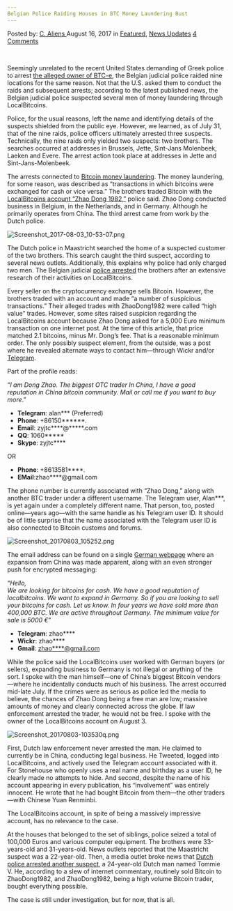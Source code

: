 ```yaml
---
Belgian Police Raiding Houses in BTC Money Laundering Bust
---
```

<article class="post-listing post-21993 post type-post status-publish format-standard has-post-thumbnail hentry category-deepdot-news category-news-updates tag-belgian tag-btc tag-bust tag-houses tag-laundering tag-money tag-police tag-raiding">
    <div class="post-inner">
    <p class="post-meta">
    <span>Posted by: <a href="https://www.deepdotweb.com/author/caliens/" title="">C. Aliens </a></span>
    <span>August 16, 2017</span>
    <span>in <a href="https://www.deepdotweb.com/category/deepdot-news/" rel="category tag">Featured</a>, <a href="https://www.deepdotweb.com/category/news-updates/" rel="category tag">News Updates</a></span>
    <span><a href="https://www.deepdotweb.com/2017/08/16/belgian-police-raiding-houses-btc-money-laundering-bust/#comments">4 Comments</a></span>
    </p>
    <div class="clear"></div>
    <div class="entry">
    <p>&nbsp;</p>
    <p>Seemingly unrelated to the recent United States demanding of Greek police to arrest <a href="https://www.deepdotweb.com/2017/07/28/greek-law-enforcement-arrest-btc-e-founder-laundering-billions-bitcoin/">the alleged owner of BTC-e</a>, the Belgian judicial police raided nine locations for the same reason. Not that the U.S. asked them to conduct the raids and subsequent arrests; according to the latest published news, the Belgian judicial police suspected several men of money laundering through LocalBitcoins.</p>
    <p>Police, for the usual reasons, left the name and identifying details of the suspects shielded from the public eye. However, we learned, as of July 31, that of the nine raids, police officers ultimately arrested three suspects. Technically, the nine raids only yielded two suspects: two brothers. The searches occurred at addresses in Brussels, Jette, Sint-Jans Molenbeek, Laeken and Evere. The arrest action took place at addresses in Jette and Sint-Jans-Molenbeek.</p>
    <p>The arrests connected to <a href="https://www.deepdotweb.com/tag/bitcoin/">Bitcoin money laundering</a>. The money laundering, for some reason, was described as “transactions in which bitcoins were exchanged for cash or vice versa.” The brothers traded Bitcoin with the <a href="http://www.lameuse.be/1899882/article/2017-08-02/blanchiment-sur-le-dark-web-un-policier-bruxellois-sous-mandat-d-arret">LocalBitcoins account “Zhao Dong 1982,”</a> police said. Zhao Dong conducted business in Belgium, in the Netherlands, and in Germany. Although he primarily operates from China. The third arrest came from work by the Dutch police.</p>
    <p><img class="wp-image-22004" src="https://www.deepdotweb.com/wp-content/uploads/2017/08/screenshot_2017-08-03_10-53-07-png.png" alt="Screenshot_2017-08-03_10-53-07.png" srcset="https://www.deepdotweb.com/wp-content/uploads/2017/08/screenshot_2017-08-03_10-53-07-png.png 637w, https://www.deepdotweb.com/wp-content/uploads/2017/08/screenshot_2017-08-03_10-53-07-png-300x196.png 300w" sizes="(max-width: 637px) 100vw, 637px" /></p>
    <p>The Dutch police in Maastricht searched the home of a suspected customer of the two brothers. This search caught the third suspect, according to several news outlets. Additionally, this explains why police had only charged two men. The Belgian judicial <a href="https://www.deepdotweb.com/tag/arrested/">police arrested</a> the brothers after an extensive research of their activities on LocalBitcoins.</p>
    <p>Every seller on the cryptocurrency exchange sells Bitcoin. However, the brothers traded with an account and made “a number of suspicious transactions.” Their alleged trades with ZhaoDong1982 were called “high value” trades. However, some sites raised suspicion regarding the LocalBitcoins account because Zhao Dong asked for a 5,000 Euro minimum transaction on one internet post. At the time of this article, that price matched 2.1 bitcoins, minus Mr. Dong’s fee. That is a reasonable minimum order. The only possibly suspect element, from the outside, was a post where he revealed alternate ways to contact him—through Wickr and/or <a href="https://www.deepdotweb.com/tag/telegram/">Telegram</a>.</p>
    <p>Part of the profile reads:</p>
    <p>“<em>I am Dong Zhao. The biggest OTC trader In China, I have a good reputation in China bitcoin community. Mail or call me if you want to buy more</em>.”</p>
    <ul>
    <li><strong>Telegram</strong>: alan*** (Preferred)</li>
    <li><strong>Phone</strong>: +86150******.</li>
    <li><strong>Email</strong>: zyjtc****@*****.com</li>
    <li><strong>QQ</strong>: 1060*****</li>
    <li><strong>Skype</strong>: zyjtc****</li>
    </ul>
    <p>OR</p>
    <ul>
    <li><strong>Phone</strong>: +8613581****.</li>
    <li><strong>EMail</strong>:zhao****@gmail.com</li>
    </ul>
    <p>The phone number is currently associated with “Zhao Dong,” along with another BTC trader under a different username. The Telegram user, Alan***, is yet again under a completely different name. That person, too, posted online—years ago—with the same handle as his Telegram user ID. It should be of little surprise that the name associated with the Telegram user ID is also connected to Bitcoin customs and forums.</p>
    <p><img class="wp-image-22005" src="https://www.deepdotweb.com/wp-content/uploads/2017/08/screenshot_20170803_105252-png.png" alt="Screenshot_20170803_105252.png" srcset="https://www.deepdotweb.com/wp-content/uploads/2017/08/screenshot_20170803_105252-png.png 1366w, https://www.deepdotweb.com/wp-content/uploads/2017/08/screenshot_20170803_105252-png-300x169.png 300w, https://www.deepdotweb.com/wp-content/uploads/2017/08/screenshot_20170803_105252-png-1024x576.png 1024w" sizes="(max-width: 1366px) 100vw, 1366px" /></p>
    <p>The email address can be found on a single <a href="http://bitcoin-treff.de/anzeige/frankfurt-am-main-wir-suchen-viel-btc-gegen-bargeld/">German webpage</a> where an expansion from China was made apparent, along with an even stronger push for encrypted messaging:</p>
    <p>“<em>Hello,<br />
    We are looking for bitcoins for cash. We have a good reputation of localbitcoins. We want to expand in Germany. So if you are looking to sell your bitcoins for cash. Let us know. In four years we have sold more than 400,000 BTC. We are active throughout Germany. The minimum value for sale is 5000 €</em>”</p>
    <ul>
    <li><strong>Telegram</strong>: zhao****</li>
    <li><strong>Wickr</strong>: zhao****</li>
    <li><strong>Gmail</strong>: <a href="/cdn-cgi/l/email-protection#a8d2c0c9c782828282e8cfc5c9c1c486cbc7c5">zhao****@gmail.com</a></li>
    </ul>
    <p>While the police said the LocalBitcoins user worked with German buyers (or sellers), expanding business to Germany is not illegal or anything of the sort. I spoke with the man himself—one of China’s biggest Bitcoin vendors—where he incidentally conducts much of his business. The arrest occurred mid-late July. If the crimes were as serious as police led the media to believe, the chances of Zhao Dong being a free man are low; massive amounts of money and clearly connected across the globe. If law enforcement arrested the trader, he would not be free. I spoke with the owner of the LocalBitcoins account on August 3.</p>
    <p><img class="wp-image-22006" src="https://www.deepdotweb.com/wp-content/uploads/2017/08/screenshot_20170803-103530q-png.png" alt="Screenshot_20170803-103530q.png" srcset="https://www.deepdotweb.com/wp-content/uploads/2017/08/screenshot_20170803-103530q-png.png 800w, https://www.deepdotweb.com/wp-content/uploads/2017/08/screenshot_20170803-103530q-png-300x188.png 300w" sizes="(max-width: 800px) 100vw, 800px" /></p>
    <p>First, Dutch law enforcement never arrested the man. He claimed to currently be in China, conducting legal business. He Tweeted, logged into LocalBitcoins, and actively used the Telegram account associated with it. For Stonehouse who openly uses a real name and birthday as a user ID, he clearly made no attempts to hide. And second, despite the name of his account appearing in every publication, his “involvement” was entirely innocent. He wrote that he had bought Bitcoin from them—the other traders—with Chinese Yuan Renminbi.</p>
    <p>The LocalBitcoins account, in spite of being a massively impressive account, has no relevance to the case.</p>
    <p>At the houses that belonged to the set of siblings, police seized a total of 100,000 Euros and various computer equipment. The brothers were 33-years-old and 31-years-old. News outlets reported that the Maastricht suspect was a 22-year-old. Then, a media outlet broke news that <a href="http://nltimes.nl/2017/07/31/dutch-man-arrested-belgian-money-laundering-investigation">Dutch police arrested another suspect</a>, a 24-year-old Dutch man named Tommie V. He, according to a slew of internet commentary, routinely sold Bitcoin to ZhaoDong1982, and ZhaoDong1982, being a high volume Bitcoin trader, bought everything possible.</p>
    <p>The case is still under investigation, but for now, that is all.</p>
    </div>
    <span style="display:none"><a href="https://www.deepdotweb.com/tag/belgian/" rel="tag">belgian</a> <a href="https://www.deepdotweb.com/tag/btc/" rel="tag">btc</a> <a href="https://www.deepdotweb.com/tag/bust/" rel="tag">bust</a> <a href="https://www.deepdotweb.com/tag/houses/" rel="tag">houses</a> <a href="https://www.deepdotweb.com/tag/laundering/" rel="tag">laundering</a> <a href="https://www.deepdotweb.com/tag/money/" rel="tag">money</a> <a href="https://www.deepdotweb.com/tag/police/" rel="tag">police</a> <a href="https://www.deepdotweb.com/tag/raiding/" rel="tag">raiding</a></span> <span style="display:none" class="updated">2017-08-16</span>
    <div style="display:none" class="vcard author" itemprop="author" itemscope itemtype="http://schema.org/Person"><strong class="fn" itemprop="name"><a href="https://www.deepdotweb.com/author/caliens/" title="Posts by C. Aliens" rel="author">C. Aliens</a></strong></div>
    </div>
</article>

